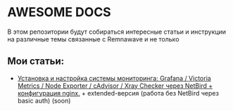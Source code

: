 # AWESOME DOCS
В этом репозитории будут собираться интересные статьи и инструкции на различные темы связанные с Remnawave и не только

## Мои статьи: 
- [Установка и настройка системы мониторинга: Grafana / Victoria Metrics / Node Exporter / cAdvisor / Xray Checker через NetBird + конфигурация nginx.](grafana/) + extended-версия (работа без NetBird через basic auth) (soon)
